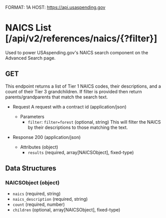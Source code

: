 FORMAT: 1A
HOST: https://api.usaspending.gov

# NAICS List [/api/v2/references/naics/{?filter}]

Used to power USAspending.gov's NAICS search component on the Advanced Search page.


## GET

This endpoint returns a list of Tier 1 NAICS codes, their descriptions, and a count of their Tier 3 grandchildren. If filter is provided then return parents/grandparents that match the search text.
+ Request A request with a contract id (application/json)
    + Parameters
        + `filter`: `filter=forest` (optional, string) This will filter the NAICS by their descriptions to those matching the text.

+ Response 200 (application/json)
    + Attributes (object)
        + `results` (required, array[NAICSObject], fixed-type)

## Data Structures

### NAICSObject (object)

+ `naics` (required, string)
+ `naics_description` (required, string)
+ `count` (required, number)
+ `children` (optional, array[NAICSObject], fixed-type)